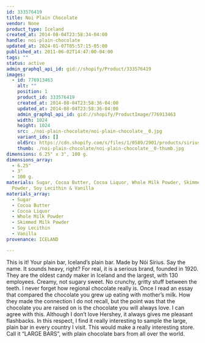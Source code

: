 ```yaml
---
id: 333576419
title: Noi Plain Chocolate
vendor: None
product_type: Iceland
created_at: 2014-08-04T23:58:34-04:00
handle: noi-plain-chocolate
updated_at: 2024-01-07T05:57:15-05:00
published_at: 2011-06-02T14:47:00-04:00
tags: ""
status: active
admin_graphql_api_id: gid://shopify/Product/333576419
images:
  - id: 776913463
    alt: ""
    position: 1
    product_id: 333576419
    created_at: 2014-08-04T23:58:36-04:00
    updated_at: 2014-08-04T23:58:36-04:00
    admin_graphql_api_id: gid://shopify/ProductImage/776913463
    width: 1024
    height: 1024
    src: ./noi-plain-chocolate/noi-plain-chocolate__0.jpg
    variant_ids: []
    oldSrc: https://cdn.shopify.com/s/files/1/0589/2901/products/sirius_konsum.jpeg?v=1407211116
    thumb: ./noi-plain-chocolate/noi-plain-chocolate__0-thumb.jpg
dimensions: 6.25" x 3", 100 g.
dimensions_array:
  - 6.25"
  - 3"
  - 100 g.
materials: Sugar, Cocoa Butter, Cocoa Liquor, Whole Milk Powder, Skimmed Milk
  Powder, Soy Lecithin & Vanilla
materials_array:
  - Sugar
  - Cocoa Butter
  - Cocoa Liquor
  - Whole Milk Powder
  - Skimmed Milk Powder
  - Soy Lecithin
  - Vanilla
provenance: ICELAND

---
```


This is it! Your plain bar, Iceland’s plain bar. Made by Nói Sírius. Say the name. It sounds heavy, right? For real, it is a serious brand, founded in 1920. They are the oldest candy maker in Iceland and the largest, with 130 employees. Creamy, not sugary sweet. No crunchy, gritty stuff between the teeth. I never forget how regional chocolate really is. Once I read an essay that compared the chocolate you grew up eating with mother’s milk. How they made the connection I do not recall, but the point was that the chocolate you are raised on is the chocolate you will always love. I can agree with this. Although I don’t love Hershey, it always gives me pleasant flashbacks. In this respect, I find it really interesting to sample the large, plain bar in every country I visit. This would make a really interesting store. Call it “LARGE BARS”, with plain chocolate bars from all over the world.
